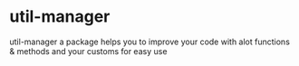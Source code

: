 # util-manager
util-manager a package helps you to improve your code with alot functions &amp; methods and your customs for easy use
